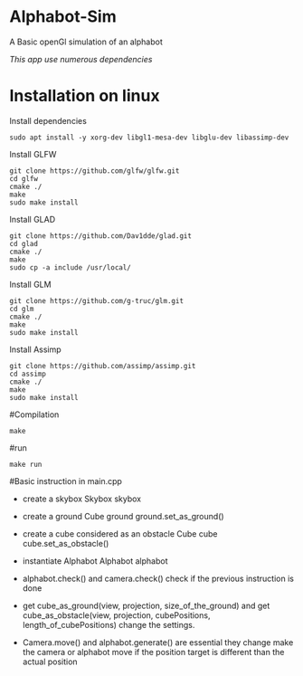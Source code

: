 # Alphabot-Sim
A Basic openGl simulation of an alphabot

*This app use numerous dependencies*
# Installation on linux
Install dependencies
```console
sudo apt install -y xorg-dev libgl1-mesa-dev libglu-dev libassimp-dev
```
Install GLFW
```console
git clone https://github.com/glfw/glfw.git
cd glfw
cmake ./
make
sudo make install
```
Install GLAD
```console
git clone https://github.com/Dav1dde/glad.git
cd glad
cmake ./
make
sudo cp -a include /usr/local/
```
Install GLM
```console
git clone https://github.com/g-truc/glm.git
cd glm
cmake ./
make
sudo make install
```
Install Assimp
```console
git clone https://github.com/assimp/assimp.git
cd assimp
cmake ./
make
sudo make install
```
#Compilation
```console
make
```

#run
```console
make run
```

#Basic instruction in main.cpp
* create a skybox
Skybox skybox

* create a ground
Cube ground
ground.set_as_ground()

* create a cube considered as an obstacle
Cube cube
cube.set_as_obstacle()

* instantiate Alphabot
Alphabot alphabot

* alphabot.check() and camera.check() check if the previous instruction is done

* get cube_as_ground(view, projection, size_of_the_ground) and get cube_as_obstacle(view, projection, cubePositions, length_of_cubePositions) change the settings.

* Camera.move() and alphabot.generate() are essential they change make the camera or alphabot move if the position target is different than the actual position

